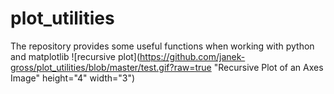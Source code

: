 # plot_utilities
The repository provides some useful functions when working with python and matplotlib
![recursive plot](https://github.com/janek-gross/plot_utilities/blob/master/test.gif?raw=true "Recursive Plot of an Axes Image" height="4" width="3")
